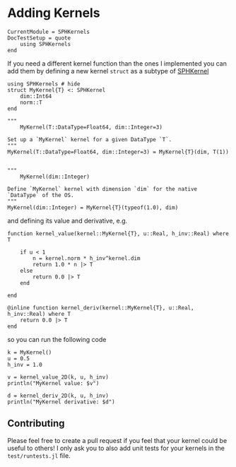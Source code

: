 # Adding Kernels

```@meta
CurrentModule = SPHKernels
DocTestSetup = quote
    using SPHKernels
end
```

If you need a different kernel function than the ones I implemented you can add them by defining a new kernel `struct` as a subtype of [SPHKernel](@ref)

```@example 1
using SPHKernels # hide
struct MyKernel{T} <: SPHKernel
    dim::Int64
    norm::T
end

"""
    MyKernel(T::DataType=Float64, dim::Integer=3)

Set up a `MyKernel` kernel for a given DataType `T`.
"""
MyKernel(T::DataType=Float64, dim::Integer=3) = MyKernel{T}(dim, T(1))


"""
    MyKernel(dim::Integer)

Define `MyKernel` kernel with dimension `dim` for the native `DataType` of the OS.
"""
MyKernel(dim::Integer) = MyKernel{T}(typeof(1.0), dim)
```

and defining its value and derivative, e.g.

```@example 1
function kernel_value(kernel::MyKernel{T}, u::Real, h_inv::Real) where T

    if u < 1
        n = kernel.norm * h_inv^kernel.dim
        return 1.0 * n |> T
    else
        return 0.0 |> T
    end

end
```

```@example 1
@inline function kernel_deriv(kernel::MyKernel{T}, u::Real, h_inv::Real) where T
    return 0.0 |> T
end
```

so you can run the following code

```@example 1
k = MyKernel()
u = 0.5
h_inv = 1.0

v = kernel_value_2D(k, u, h_inv)
println("MyKernel value: $v")

d = kernel_deriv_2D(k, u, h_inv)
println("MyKernel derivative: $d")
```

## Contributing

Please feel free to create a pull request if you feel that your kernel could be useful to others! I only ask you to also add unit tests for your kernels in the `test/runtests.jl` file.